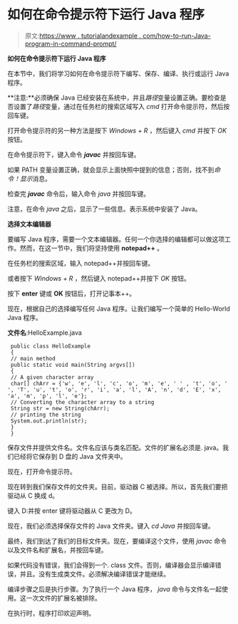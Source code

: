 # 如何在命令提示符下运行 Java 程序

> 原文:[https://www . tutorialandexample . com/how-to-run-Java-program-in-command-prompt/](https://www.tutorialandexample.com/how-to-run-java-program-in-command-prompt/)

**如何在命令提示符下运行 Java 程序**

在本节中，我们将学习如何在命令提示符下编写、保存、编译、执行或运行 Java 程序。

**注意:**必须确保 Java 已经安装在系统中，并且*路径*变量设置正确。要检查是否设置了*路径*变量，通过在任务栏的搜索区域写入 *cmd* 打开命令提示符，然后按回车键。

打开命令提示符的另一种方法是按下 *Windows + R* ，然后键入 *cmd* 并按下 *OK* 按钮。

在命令提示符下，键入命令 ***javac*** 并按回车键。

如果 PATH 变量设置正确，就会显示上面快照中提到的信息；否则，找不到*命令！显示*消息。

检查完 ***javac*** 命令后，输入命令 *java* 并按回车键。

注意，在命令 *java* 之后，显示了一些信息。表示系统中安装了 Java。

**选择文本编辑器**

要编写 Java 程序，需要一个文本编辑器。任何一个你选择的编辑都可以做这项工作。然而，在这一节中，我们将坚持使用 **notepad++** 。

在任务栏的搜索区域，输入 notepad++并按回车键。

或者按下 *Windows + R* ，然后键入 notepad++并按下 *OK* 按钮。

按下 **enter** 键或 **OK** 按钮后，打开记事本++。

现在，根据自己的选择编写任何 Java 程序。让我们编写一个简单的 Hello-World Java 程序。

**文件名**:HelloExample.java

```
 public class HelloExample
 {
 // main method
 public static void main(String argvs[])
 {
 // A given character array
 char[] chArr = {'w', 'e', 'l', 'c', 'o', 'm', 'e', ' ' , 't', 'o', ' ', 'T', 'u', 't', 'o', 'r', 'i', 'a', 'l', 'A', 'n', 'd', 'E', 'x', 'a', 'm', 'p', 'l', 'e'};
 // Converting the character array to a string
 String str = new String(chArr);
 // printing the string
 System.out.println(str);
 }
 } 
```

保存文件并提供文件名。文件名应该与类名匹配。文件的扩展名必须是. java。我们已经将它保存到 D 盘的 Java 文件夹中。

现在，打开命令提示符。

现在转到我们保存文件的文件夹。目前，驱动器 C 被选择。所以，首先我们要把驱动从 C 换成 d。

键入 D:并按 enter 键将驱动器从 C 更改为 D。

现在，我们必须选择保存文件的 Java 文件夹。键入 *cd Java* 并按回车键。

最终，我们到达了我们的目标文件夹。现在，要编译这个文件，使用 *javac* 命令以及文件名和扩展名，并按回车键。

如果代码没有错误，我们会得到一个. class 文件。否则，编译器会显示编译错误，并且。没有生成类文件。必须解决编译错误才能继续。

编译步骤之后是执行步骤。为了执行一个 Java 程序， *java* 命令与文件名一起使用。这一次文件的扩展名被排除。

在执行时，程序打印欢迎声明。